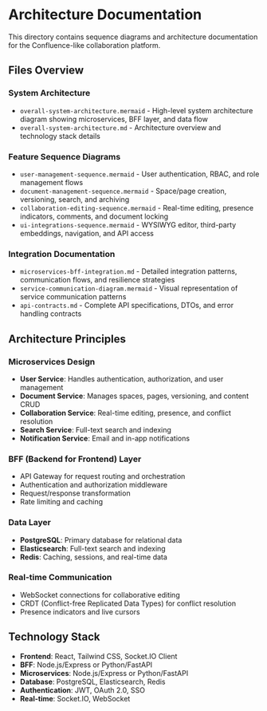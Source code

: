 # Architecture Documentation

This directory contains sequence diagrams and architecture documentation for the Confluence-like collaboration platform.

## Files Overview

### System Architecture
- `overall-system-architecture.mermaid` - High-level system architecture diagram showing microservices, BFF layer, and data flow
- `overall-system-architecture.md` - Architecture overview and technology stack details

### Feature Sequence Diagrams
- `user-management-sequence.mermaid` - User authentication, RBAC, and role management flows
- `document-management-sequence.mermaid` - Space/page creation, versioning, search, and archiving
- `collaboration-editing-sequence.mermaid` - Real-time editing, presence indicators, comments, and document locking
- `ui-integrations-sequence.mermaid` - WYSIWYG editor, third-party embeddings, navigation, and API access

### Integration Documentation
- `microservices-bff-integration.md` - Detailed integration patterns, communication flows, and resilience strategies
- `service-communication-diagram.mermaid` - Visual representation of service communication patterns
- `api-contracts.md` - Complete API specifications, DTOs, and error handling contracts

## Architecture Principles

### Microservices Design
- **User Service**: Handles authentication, authorization, and user management
- **Document Service**: Manages spaces, pages, versioning, and content CRUD
- **Collaboration Service**: Real-time editing, presence, and conflict resolution
- **Search Service**: Full-text search and indexing
- **Notification Service**: Email and in-app notifications

### BFF (Backend for Frontend) Layer
- API Gateway for request routing and orchestration
- Authentication and authorization middleware
- Request/response transformation
- Rate limiting and caching

### Data Layer
- **PostgreSQL**: Primary database for relational data
- **Elasticsearch**: Full-text search and indexing
- **Redis**: Caching, sessions, and real-time data

### Real-time Communication
- WebSocket connections for collaborative editing
- CRDT (Conflict-free Replicated Data Types) for conflict resolution
- Presence indicators and live cursors

## Technology Stack
- **Frontend**: React, Tailwind CSS, Socket.IO Client
- **BFF**: Node.js/Express or Python/FastAPI
- **Microservices**: Node.js/Express or Python/FastAPI
- **Database**: PostgreSQL, Elasticsearch, Redis
- **Authentication**: JWT, OAuth 2.0, SSO
- **Real-time**: Socket.IO, WebSocket
